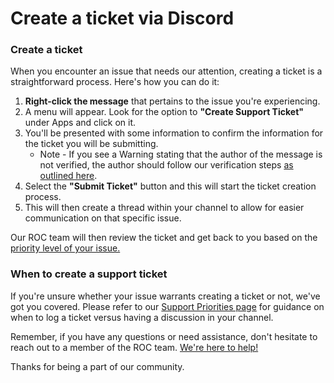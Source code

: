 # Create a ticket via Discord

### Create a ticket&#x20;

When you encounter an issue that needs our attention, creating a ticket is a straightforward process. Here's how you can do it:

1. **Right-click the message** that pertains to the issue you're experiencing.
2. A menu will appear. Look for the option to **"Create Support Ticket"** under Apps and click on it.
3. You'll be presented with some information to confirm the information for the ticket you will be submitting.
   * Note - If you see a Warning stating that the author of the message is not verified, the author should follow our verification steps [as outlined here](discord-join-and-verification.md).
4. Select the **"Submit Ticket"** button and this will start the ticket creation process.
5. This will then create a thread within your channel to allow for easier communication on that specific issue.

Our ROC team will then review the ticket and get back to you based on the [priority level of your issue.](support-priorities.md)

### When to create a support ticket

If you're unsure whether your issue warrants creating a ticket or not, we've got you covered. Please refer to our [Support Priorities page](./) for guidance on when to log a ticket versus having a discussion in your channel.

Remember, if you have any questions or need assistance, don't hesitate to reach out to a member of the ROC team. [We're here to help!](../contact-resources.md)

Thanks for being a part of our community.
